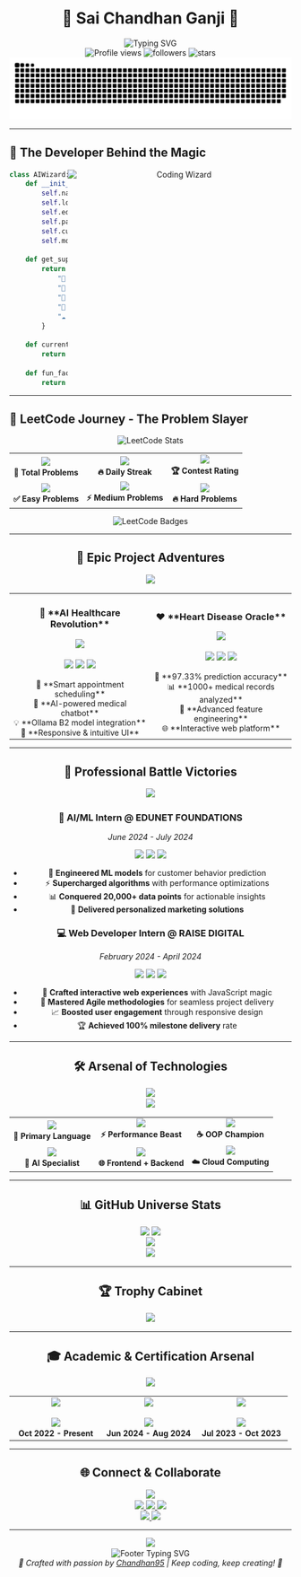 # <div align="center">🚀 **Sai Chandhan Ganji** 🚀</div>

<div align="center">
  <img src="https://readme-typing-svg.demolab.com?font=Fira+Code&size=32&duration=2500&pause=800&color=FF6B6B&center=true&vCenter=true&multiline=true&width=700&height=120&lines=AI+%26+ML+Wizard+🧙‍♂️;Full+Stack+Developer+💻;Problem+Solving+Champion+🏆;Building+the+Future+with+Code+🌟" alt="Typing SVG" />
</div>

<div align="center">
  <img src="https://komarev.com/ghpvc/?username=Chandhan95&label=Profile%20views&color=ff6b6b&style=for-the-badge" alt="Profile views" />
  <img src="https://img.shields.io/github/followers/Chandhan95?label=Followers&style=for-the-badge&color=4CAF50" alt="followers" />
  <img src="https://img.shields.io/github/stars/Chandhan95?label=Stars&style=for-the-badge&color=FFD700" alt="stars" />
</div>

<div align="center">
  <img src="https://github.com/Platane/snk/raw/output/github-contribution-grid-snake.svg" alt="Snake animation" />
</div>

---

## 🎯 **The Developer Behind the Magic**

<div align="center">
  <img align="right" alt="Coding Wizard" width="400" src="https://raw.githubusercontent.com/abhisheknaiidu/abhisheknaiidu/master/code.gif">
</div>

```python
class AIWizard:
    def __init__(self):
        self.name = "Sai Chandhan Ganji 🧙‍♂️"
        self.location = "Mangalagiri, Andhra Pradesh 🌍"
        self.education = "B.Tech CSE @ SRM University ⭐ 8.42 CGPA"
        self.passion = ["Machine Learning 🤖", "Generative AI 🧠", "Problem Solving 🧩"]
        self.current_quest = ["Java ☕", "C++ 🚀", "LangChain 🔗", "AI Innovation 🤖"]
        self.motto = "Code with Purpose, Build with Passion! 💫"
        
    def get_superpowers(self):
        return {
            "🐍 Languages": ["Python", "Java", "C++", "JavaScript", "HTML", "CSS", "SQL"],
            "🔧 Frameworks": ["Flask", "React", "Node.js", "Express"],
            "🤖 AI/ML Arsenal": ["Scikit-learn", "TensorFlow", "Pandas", "NumPy", "OpenCV"],
            "💾 Databases": ["MySQL", "SQLite", "MongoDB", "PostgreSQL"],
            "☁️ Cloud & DevOps": ["AWS", "Docker", "Git", "GitHub Actions"]
        }
    
    def current_mission(self):
        return "🎯 Transforming ideas into intelligent solutions | Open to AI/ML adventures!"
    
    def fun_fact(self):
        return "🔥 I debug code faster than I can solve a Rubik's cube!"
```

---

## 💪 **LeetCode Journey - The Problem Slayer**

<div align="center">
  <img src="https://leetcard.jacoblin.cool/Chandhan95?theme=dark&font=Karma&ext=contest" alt="LeetCode Stats"/>
</div>

<div align="center">
<div align="center">
  <table>
    <tr>
      <td align="center">
        <img src="https://img.shields.io/badge/Problems%20Solved-Coming%20Soon-brightgreen?style=for-the-badge&logo=leetcode&logoColor=white"/>
        <br><strong>🧩 Total Problems</strong>
      </td>
      <td align="center">
        <img src="https://img.shields.io/badge/Current%20Streak-Building%20Up-orange?style=for-the-badge&logo=fire&logoColor=white"/>
        <br><strong>🔥 Daily Streak</strong>
      </td>
      <td align="center">
        <img src="https://img.shields.io/badge/Contest%20Rating-Growing%20Strong-blue?style=for-the-badge&logo=leetcode&logoColor=white"/>
        <br><strong>🏆 Contest Rating</strong>
      </td>
    </tr>
    <tr>
      <td align="center">
        <img src="https://img.shields.io/badge/Easy-In%20Progress-green?style=for-the-badge&logo=checkmarx&logoColor=white"/>
        <br><strong>✅ Easy Problems</strong>
      </td>
      <td align="center">
        <img src="https://img.shields.io/badge/Medium-Challenge%20Accepted-yellow?style=for-the-badge&logo=lichess&logoColor=white"/>
        <br><strong>⚡ Medium Problems</strong>
      </td>
      <td align="center">
        <img src="https://img.shields.io/badge/Hard-Next%20Level-red?style=for-the-badge&logo=redis&logoColor=white"/>
        <br><strong>🔥 Hard Problems</strong>
      </td>
    </tr>
  </table>
</div>

<div align="center">
  <img src="https://leetcode-badge-showcase.vercel.app/api?username=Chandhan95&theme=dark" alt="LeetCode Badges"/>
</div>

---

## 🌟 **Epic Project Adventures**

<div align="center">
  <img src="https://capsule-render.vercel.app/api?type=rect&color=gradient&height=2&section=header"/>
</div>

<table align="center">
  <tr>
    <td width="50%" align="center">
      <h3>🏥 **AI Healthcare Revolution**</h3>
      <img src="https://img.shields.io/badge/Status-Live%20%26%20Thriving-brightgreen?style=for-the-badge&logo=rocket"/>
      <br><br>
      <img src="https://img.shields.io/badge/Python-3776AB?style=for-the-badge&logo=python&logoColor=white"/>
      <img src="https://img.shields.io/badge/Flask-000000?style=for-the-badge&logo=flask&logoColor=white"/>
      <img src="https://img.shields.io/badge/AI-FF6B6B?style=for-the-badge&logo=brain&logoColor=white"/>
      <br><br>
      🎯 **Smart appointment scheduling**<br>
      🤖 **AI-powered medical chatbot**<br>
      💡 **Ollama B2 model integration**<br>
      📱 **Responsive & intuitive UI**
    </td>
    <td width="50%" align="center">
      <h3>❤️ **Heart Disease Oracle**</h3>
      <img src="https://img.shields.io/badge/Accuracy-97.33%25-gold?style=for-the-badge&logo=target"/>
      <br><br>
      <img src="https://img.shields.io/badge/Machine%20Learning-FF6F00?style=for-the-badge&logo=tensorflow&logoColor=white"/>
      <img src="https://img.shields.io/badge/KNN-4CAF50?style=for-the-badge&logo=algorithm&logoColor=white"/>
      <img src="https://img.shields.io/badge/Data%20Science-9C27B0?style=for-the-badge&logo=python&logoColor=white"/>
      <br><br>
      🎯 **97.33% prediction accuracy**<br>
      📊 **1000+ medical records analyzed**<br>
      🔬 **Advanced feature engineering**<br>
      🌐 **Interactive web platform**
    </td>
  </tr>
</table>

---

## 🚀 **Professional Battle Victories**

<div align="center">
  <img src="https://capsule-render.vercel.app/api?type=waving&color=gradient&height=100&section=header&text=Experience%20Highlights&fontSize=24&fontColor=ffffff&animation=fadeIn"/>
</div>

### 🤖 **AI/ML Intern @ EDUNET FOUNDATIONS**
*June 2024 - July 2024*

<div align="center">
  <img src="https://img.shields.io/badge/Achievement-Customer%20Behavior%20Analysis-blue?style=for-the-badge&logo=chart-line"/>
  <img src="https://img.shields.io/badge/Impact-20K%2B%20Data%20Points-green?style=for-the-badge&logo=database"/>
  <img src="https://img.shields.io/badge/Optimization-Processing%20Time%20Reduced-orange?style=for-the-badge&logo=speedometer"/>
</div>

- 🎯 **Engineered ML models** for customer behavior prediction
- ⚡ **Supercharged algorithms** with performance optimizations
- 📊 **Conquered 20,000+ data points** for actionable insights
- 🚀 **Delivered personalized marketing solutions**

### 💻 **Web Developer Intern @ RAISE DIGITAL**
*February 2024 - April 2024*

<div align="center">
  <img src="https://img.shields.io/badge/Delivery-100%25%20On%20Time-success?style=for-the-badge&logo=clock"/>
  <img src="https://img.shields.io/badge/Methodology-Agile%20Master-blue?style=for-the-badge&logo=agile"/>
  <img src="https://img.shields.io/badge/Skills-JavaScript%20Ninja-yellow?style=for-the-badge&logo=javascript"/>
</div>

- 🎨 **Crafted interactive web experiences** with JavaScript magic
- 🔄 **Mastered Agile methodologies** for seamless project delivery
- 📈 **Boosted user engagement** through responsive design
- 🏆 **Achieved 100% milestone delivery** rate

---

## 🛠️ **Arsenal of Technologies**

<div align="center">
  <img src="https://skillicons.dev/icons?i=python,java,cpp,js,html,css,flask,react,nodejs,mysql,mongodb,aws,docker,git,github,tensorflow,opencv,linux,vscode&perline=10" />
</div>

<div align="center">
  <img src="https://capsule-render.vercel.app/api?type=rect&color=gradient&height=3&section=header"/>
</div>

<div align="center">
  <table>
    <tr>
      <td align="center">
        <img src="https://img.shields.io/badge/Python-Master-3776AB?style=for-the-badge&logo=python&logoColor=white"/>
        <br><strong>🐍 Primary Language</strong>
      </td>
      <td align="center">
        <img src="https://img.shields.io/badge/C%2B%2B-Power%20User-00599C?style=for-the-badge&logo=cplusplus&logoColor=white"/>
        <br><strong>⚡ Performance Beast</strong>
      </td>
      <td align="center">
        <img src="https://img.shields.io/badge/Java-Developer-ED8B00?style=for-the-badge&logo=java&logoColor=white"/>
        <br><strong>☕ OOP Champion</strong>
      </td>
    </tr>
    <tr>
      <td align="center">
        <img src="https://img.shields.io/badge/AI/ML-Expert-FF6F00?style=for-the-badge&logo=tensorflow&logoColor=white"/>
        <br><strong>🤖 AI Specialist</strong>
      </td>
      <td align="center">
        <img src="https://img.shields.io/badge/Web%20Dev-Full%20Stack-61DAFB?style=for-the-badge&logo=react&logoColor=black"/>
        <br><strong>🌐 Frontend + Backend</strong>
      </td>
      <td align="center">
        <img src="https://img.shields.io/badge/Cloud-AWS%20Certified-232F3E?style=for-the-badge&logo=amazon-aws&logoColor=white"/>
        <br><strong>☁️ Cloud Computing</strong>
      </td>
    </tr>
  </table>
</div>

---

## 📊 **GitHub Universe Stats**

<div align="center">
  <img src="https://github-readme-stats.vercel.app/api?username=Chandhan95&show_icons=true&theme=radical&include_all_commits=true&count_private=true&hide_border=true&bg_color=0D1117&title_color=FF6B6B&text_color=FFFFFF&icon_color=4CAF50" height="200"/>
  <img src="https://github-readme-stats.vercel.app/api/top-langs/?username=Chandhan95&layout=compact&langs_count=8&theme=radical&hide_border=true&bg_color=0D1117&title_color=FF6B6B&text_color=FFFFFF" height="200"/>
</div>

<div align="center">
  <img src="https://streak-stats.demolab.com?user=Chandhan95&theme=radical&hide_border=true&background=0D1117&stroke=FF6B6B&ring=4CAF50&fire=FFD700&currStreakLabel=FFFFFF&sideNums=FFFFFF&currStreakNum=4CAF50&sideLabels=FF6B6B&dates=FFFFFF" />
</div>

<div align="center">
  <img src="https://github-readme-activity-graph.vercel.app/graph?username=Chandhan95&bg_color=0D1117&color=FFFFFF&line=FF6B6B&point=4CAF50&area=true&hide_border=true" />
</div>

---

## 🏆 **Trophy Cabinet**

<div align="center">
  <img src="https://github-profile-trophy.vercel.app/?username=Chandhan95&theme=radical&no-frame=true&no-bg=true&margin-w=4&row=2&column=4" />
</div>

---

## 🎓 **Academic & Certification Arsenal**

<div align="center">
  <img src="https://capsule-render.vercel.app/api?type=rect&color=gradient&height=2&section=header"/>
</div>

<table align="center">
  <tr>
    <td align="center" width="33%">
      <img src="https://img.shields.io/badge/🎓%20B.Tech%20CSE-SRM%20University-blue?style=for-the-badge&logo=graduation-cap&logoColor=white"/>
      <br><br>
      <img src="https://img.shields.io/badge/CGPA-8.42-gold?style=for-the-badge&logo=star&logoColor=white"/>
      <br><strong>Oct 2022 - Present</strong>
    </td>
    <td align="center" width="33%">
      <img src="https://img.shields.io/badge/☁️%20AWS%20Certified-Naresh%20IT-orange?style=for-the-badge&logo=amazon-aws&logoColor=white"/>
      <br><br>
      <img src="https://img.shields.io/badge/Status-Completed-success?style=for-the-badge&logo=check-circle&logoColor=white"/>
      <br><strong>Jun 2024 - Aug 2024</strong>
    </td>
    <td align="center" width="33%">
      <img src="https://img.shields.io/badge/🐍%20Python%20Expert-NPTEL-green?style=for-the-badge&logo=python&logoColor=white"/>
      <br><br>
      <img src="https://img.shields.io/badge/Platform-Swayam-blue?style=for-the-badge&logo=academic-cap&logoColor=white"/>
      <br><strong>Jul 2023 - Oct 2023</strong>
    </td>
  </tr>
</table>

---

## 🌐 **Connect & Collaborate**

<div align="center">
  <img src="https://capsule-render.vercel.app/api?type=waving&color=gradient&height=100&section=header&text=Let's%20Build%20Something%20Amazing!&fontSize=24&fontColor=ffffff&animation=twinkling"/>
</div>

<div align="center">
  <a href="https://linkedin.com/in/sai-chandhan">
    <img src="https://img.shields.io/badge/LinkedIn-Connect%20with%20me-0077B5?style=for-the-badge&logo=linkedin&logoColor=white&labelColor=0077B5"/>
  </a>
  <a href="https://github.com/Chandhan95">
    <img src="https://img.shields.io/badge/GitHub-Follow%20my%20journey-100000?style=for-the-badge&logo=github&logoColor=white&labelColor=100000"/>
  </a>
  <a href="https://leetcode.com/Chandhan95">
    <img src="https://img.shields.io/badge/LeetCode-Solve%20together-FFA116?style=for-the-badge&logo=leetcode&logoColor=white&labelColor=FFA116"/>
  </a>
</div>

<div align="center">
  <a href="mailto:saichandhan_ganji@srmap.edu.in">
    <img src="https://img.shields.io/badge/Email-Let's%20discuss%20ideas-D14836?style=for-the-badge&logo=gmail&logoColor=white&labelColor=D14836"/>
  </a>
  <a href="tel:+919515580598">
    <img src="https://img.shields.io/badge/Phone-Quick%20chat-25D366?style=for-the-badge&logo=whatsapp&logoColor=white&labelColor=25D366"/>
  </a>
</div>

---

<div align="center">
  <img src="https://capsule-render.vercel.app/api?type=waving&color=gradient&height=120&section=footer&text=Thanks%20for%20visiting%20my%20digital%20universe!&fontSize=20&fontColor=ffffff&animation=fadeIn"/>
</div>

<div align="center">
  <img src="https://readme-typing-svg.demolab.com?font=Fira+Code&size=18&duration=3000&pause=1000&color=FF6B6B&center=true&vCenter=true&width=600&lines=⭐+Star+my+repos+if+you+find+them+useful!;🤝+Let's+collaborate+on+exciting+projects!;🚀+Building+the+future%2C+one+line+at+a+time!" alt="Footer Typing SVG" />
</div>

<div align="center">
  <i>💫 Crafted with passion by <a href="https://github.com/Chandhan95">Chandhan95</a> | Keep coding, keep creating! 🎯</i>
</div>

